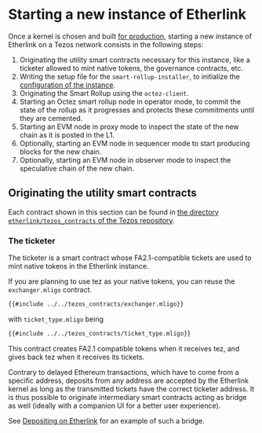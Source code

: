 # Starting a new instance of Etherlink

Once a kernel is chosen and built [for
production](building_etherlink.html#for-production), starting a new instance of
Etherlink on a Tezos network consists in the following steps:

1. Originating the utility smart contracts necessary for this instance, like
   a ticketer allowed to mint native tokens, the governance contracts, etc.
2. Writing the setup file for the `smart-rollup-installer`, to initialize the
   [configuration of the instance](etherlink_configuration.html).
3. Originating the Smart Rollup using the `octez-client`.
4. Starting an Octez smart rollup node in operator mode, to commit the state of
   the rollup as it progresses and protects these commitments until they are
   cemented.
5. Starting an EVM node in proxy mode to inspect the state of the new chain as
   it is posted in the L1.
6. Optionally, starting an EVM node in sequencer mode to start producing blocks
   for the new chain.
7. Optionally, starting an EVM node in observer mode to inspect the speculative
   chain of the new chain.

## Originating the utility smart contracts

Each contract shown in this section can be found in [the directory
`etherlink/tezos_contracts` of the Tezos
repository](https://gitlab.com/tezos/tezos/-/tree/master/etherlink/tezos_contracts).

### The ticketer

The ticketer is a smart contract whose FA2.1-compatible tickets are used to
mint native tokens in the Etherlink instance.

If you are planning to use tez as your native tokens, you can reuse the `exchanger.mligo` contract.

```ocaml
{{#include ../../tezos_contracts/exchanger.mligo}}
```

with `ticket_type.mligo` being

```ocaml
{{#include ../../tezos_contracts/ticket_type.mligo}}
```

This contract creates FA2.1 compatible tokens when it receives tez, and gives
back tez when it receives its tickets.


Contrary to delayed Ethereum transactions, which have to come from a specific
address, deposits from any address are accepted by the Etherlink kernel as long
as the transmitted tickets have the correct ticketer address. It is thus
possible to originate intermediary smart contracts acting as bridge as well
(ideally with a companion UI for a better user experience).

See [Depositing on
Etherlink](./layer_1_interactions.html#depositing-on-etherlink) for an example
of such a bridge.

